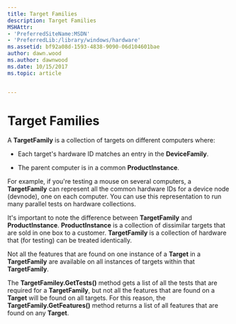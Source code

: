 ```yaml
---
title: Target Families
description: Target Families
MSHAttr:
- 'PreferredSiteName:MSDN'
- 'PreferredLib:/library/windows/hardware'
ms.assetid: bf92a08d-1593-4838-9090-06d104601bae
author: dawn.wood
ms.author: dawnwood
ms.date: 10/15/2017
ms.topic: article


---
```


# Target Families


A **TargetFamily** is a collection of targets on different computers where:

-   Each target's hardware ID matches an entry in the **DeviceFamily**.

-   The parent computer is in a common **ProductInstance**.

For example, if you're testing a mouse on several computers, a **TargetFamily** can represent all the common hardware IDs for a device node (devnode), one on each computer. You can use this representation to run many parallel tests on hardware collections.

It's important to note the difference between **TargetFamily** and **ProductInstance**. **ProductInstance** is a collection of dissimilar targets that are sold in one box to a customer. **TargetFamily** is a collection of hardware that (for testing) can be treated identically.

Not all the features that are found on one instance of a **Target** in a **TargetFamily** are available on all instances of targets within that **TargetFamily**.

The **TargetFamiley.GetTests()** method gets a list of all the tests that are required for a **TargetFamily**, but not all the features that are found on a **Target** will be found on all targets. For this reason, the **TargetFamily.GetFeatures()** method returns a list of all features that are found on any **Target**.

 

 






